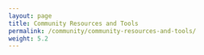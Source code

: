 ```yaml
---
layout: page
title: Community Resources and Tools
permalink: /community/community-resources-and-tools/
weight: 5.2
---
```

